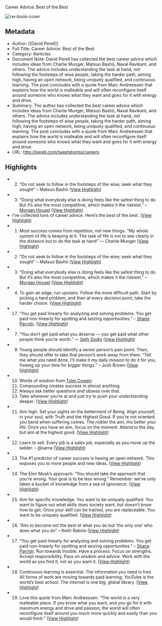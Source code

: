 Career Advice: Best of the Best

![rw-book-cover](https://149483024.v2.pressablecdn.com/wp-content/uploads/2018/03/sandro-katalina-457230-unsplash.jpg)

## Metadata
- Author: [[David Perell]]
- Full Title: Career Advice: Best of the Best
- Category: #articles
- Document Note: David Perell has collected the best career advice which includes ideas from Charlie Munger, Matsuo Bashō, Naval Ravikant, and others. The advice includes understanding the task at hand, not following the footsteps of wise people, taking the harder path, aiming high, having an open network, being uniquely qualified, and continuous learning. The post concludes with a quote from Marc Andreessen that explains how the world is malleable and will often reconfigure itself around someone who knows what they want and goes for it with energy and drive.
- Summary: The author has collected the best career advice which includes ideas from Charlie Munger, Matsuo Bashō, Naval Ravikant, and others. The advice includes understanding the task at hand, not following the footsteps of wise people, taking the harder path, aiming high, having an open network, being uniquely qualified, and continuous learning. The post concludes with a quote from Marc Andreessen that explains how the world is malleable and will often reconfigure itself around someone who knows what they want and goes for it with energy and drive.
- URL: http://perell.com/tweetstorms/careers

## Highlights
- 2. “Do not seek to follow in the footsteps of the wise; seek what they sought” – Matsuo Bashō ([View Highlight](https://read.readwise.io/read/01h0hh44515tgz8tfvmeq7mnef))
- 3. “Doing what everybody else is doing feels like the safest thing to do. But it’s also the most competitive, which makes it the riskiest.” – [Morgan Housel](http://perell.com/podcast/morgan) ([View Highlight](https://read.readwise.io/read/01h0hh4cj5nkbyva9ec4bgd080))
- I’ve collected tons of career advice. Here’s the best of the best. ([View Highlight](https://read.readwise.io/read/01h1dx5hbdq18g1hbsw29p8whf))
- 1. Most success comes from repetition, not new things. “My whole system of life is keeping at it. The task of life is not to see clearly in the distance but to do the task at hand” — Charlie Munger ([View Highlight](https://read.readwise.io/read/01h0hh1n771tzgmq0j5z6erdqh))
- 2. “Do not seek to follow in the footsteps of the wise; seek what they sought” – Matsuo Bashō ([View Highlight](https://read.readwise.io/read/01h0hh15pa3r8yhaf4zzc50s0f))
- 3. “Doing what everybody else is doing feels like the safest thing to do. But it’s also the most competitive, which makes it the riskiest.” – [Morgan Housel](http://perell.com/podcast/morgan) ([View Highlight](https://read.readwise.io/read/01h0hh16kf72apcehp4xdrfn44))
- 4. To gain an edge, run upstairs. Follow the more difficult path. Start by picking a hard problem, and then at every decision point, take the harder choice. ([View Highlight](https://read.readwise.io/read/01h0hh2c31gjr90wyx2znk1ky2))
- 17. “You get paid linearly for analyzing and solving problems. You get paid non-linearly for spotting and seizing opportunities.” – [Shane Parrish](http://perell.com/podcast/shane). ([View Highlight](https://read.readwise.io/read/01h0jj6f6s074d73kab7yz43g7))
- 7. “You don’t get paid what you deserve — you get paid what other people think you’re worth.” — [Seth Godin](http://perell.com/seth) ([View Highlight](https://read.readwise.io/read/01h0hgh9tr313ct9s75r6nn7nm))
- 9. Young people should identify a senior person’s pain point. Then, they should offer to take that person’s work away from them. “Tell me what you need done, I’ll make it my daily mission to do it for you, freeing up your time for bigger things.” – Josh Brown ([View Highlight](https://read.readwise.io/read/01h0hgmqbb34b66gpx36y851fq))
- 10. Words of wisdom from [Tyler Cowen](http://perell.com/podcast/tyler):
  1. Compounding creates success in almost anything.
  2. Always ask better questions and obsess over that.
  3. Take wherever you’re at and just try to push your understanding deeper. ([View Highlight](https://read.readwise.io/read/01h0hgn2h02rszjwmtwy6wj6p2))
- 11. Aim high.
  Set your sights on the betterment of Being. Align yourself, in your soul, with Truth and the Highest Good. If you’re not oriented, you bend when suffering comes. The nobler the aim, the better your life. Once you have an aim, focus on the moment. Attend to the day, but aim at the highest good. ([View Highlight](https://read.readwise.io/read/01h0hgp006wgz2jr2a2wzt0qba))
- 12. Learn to sell. Every job is a sales job, especially as you move up the ladder. – @sama ([View Highlight](https://read.readwise.io/read/01h0hgp345p4xdtd7g3y6vf1p5))
- 13. The #1 predictor of career success is having an open network. This exposes you to more people and new ideas. ([View Highlight](https://read.readwise.io/read/01h0hgpepghwrf0tp69dhmxemj))
- 14. The Elon Musk’s approach: “You should take the approach that you’re wrong. Your goal is to be less wrong.” Remember: we’ve only taken a bucket of knowledge from a sea of ignorance. ([View Highlight](https://read.readwise.io/read/01h0hgpw63zvqd6479rvp1xnbn))
- 15. Aim for specific knowledge. You want to be uniquely qualified. You want to figure out what skills does society want, but doesn’t know how to get. Once your skill can be trained, you are replaceable. You want to be uniquely qualified. ([View Highlight](https://read.readwise.io/read/01h0hgq1118rys30bj47amfa26))
- 16. “Aim to become not the best at what you do but ‘the only one’ who does what you do” – Keith Rabois ([View Highlight](https://read.readwise.io/read/01h0hgrgm0fccy8s814n3dk7he))
- 17. “You get paid linearly for analyzing and solving problems. You get paid non-linearly for spotting and seizing opportunities.” – [Shane Parrish](http://perell.com/podcast/shane).
  Run towards trouble. Have a process. Focus on strengths. Accept responsibility. Pass on wisdom and advice. Work with the world as you find it, not as you want it. ([View Highlight](https://read.readwise.io/read/01h0hgw47krhqesy73ta9850ej))
- 18. Continuous learning is essential. The information you need is free. All forms of work are moving towards paid learning. YouTube is the world’s best school. The internet is one big, global library. ([View Highlight](https://read.readwise.io/read/01h0hgwjk8e7s7e0n6se68dpnv))
- 19. Love this quote from Marc Andreessen: “The world is a very malleable place. If you know what you want, and you go for it with maximum energy and drive and passion, the world will often reconfigure itself around you much more quickly and easily than you would think.” ([View Highlight](https://read.readwise.io/read/01h0hgwvj0t793kf422ms3qn7t))
